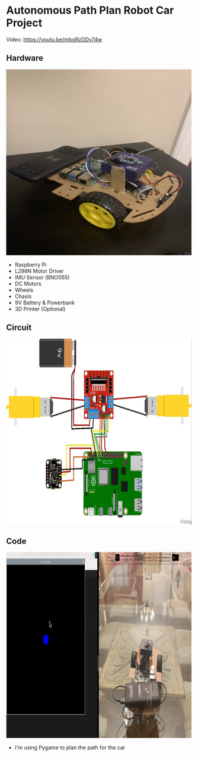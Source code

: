 # Autonomous Path Plan Robot Car Project
Video: https://youtu.be/mbgRzDDy74w

## Hardware 
<img src="https://github.com/mohsafwat23/autonomous-car-project/blob/f58edff6497e74ac6c898377fa7bc6cb5c12357d/Assets/assembley.jpg" width="500" height="500">

* Raspberry Pi
* L298N Motor Driver
* IMU Sensor (BNO055)
* DC Motors
* Wheels
* Chasis
* 9V Battery & Powerbank
* 3D Printer (Optional)

## Circuit 
<img src="https://github.com/mohsafwat23/autonomous-car-project/blob/2aab08b30034cf3d4843e20c9825e95176afcf1a/Assets/circuit.jpeg" width="500" height="500">

## Code 
<img src="https://github.com/mohsafwat23/autonomous-car-project/blob/f58edff6497e74ac6c898377fa7bc6cb5c12357d/Assets/pygame.png" width="500" height="500">

* I'm using Pygame to plan the path for the car
